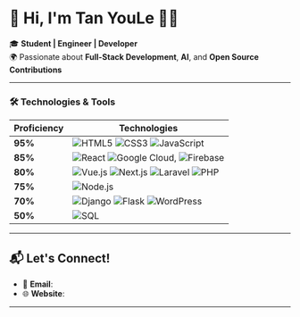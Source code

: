 
# 👋 Hi, I'm Tan YouLe 👨‍💻

🎓 **Student | Engineer | Developer**   
🌍 Passionate about **Full-Stack Development**, **AI**, and **Open Source Contributions**  

---


### 🛠️ Technologies & Tools

| **Proficiency**   | **Technologies**                                                                                       |
|-------------------|-------------------------------------------------------------------------------------------------------|
| **95%**           | ![HTML5](https://img.shields.io/badge/-HTML5-E34F26?logo=html5&logoColor=white) ![CSS3](https://img.shields.io/badge/-CSS3-1572B6?logo=css3&logoColor=white) ![JavaScript](https://img.shields.io/badge/-JavaScript-F7DF1E?logo=javascript&logoColor=black) |
| **85%**           | ![React](https://img.shields.io/badge/-React-61DAFB?logo=react&logoColor=black) ![Google Cloud](https://img.shields.io/badge/-Google%20Cloud-4285F4?logo=google-cloud&logoColor=white), ![Firebase](https://img.shields.io/badge/-Firebase-FFCA28?logo=firebase&logoColor=black) |
| **80%**           | ![Vue.js](https://img.shields.io/badge/-Vue.js-4FC08D?logo=vue.js&logoColor=white) ![Next.js](https://img.shields.io/badge/-Next.js-000000?logo=next.js&logoColor=white) ![Laravel](https://img.shields.io/badge/-Laravel-FF2D20?logo=laravel&logoColor=white) ![PHP](https://img.shields.io/badge/-PHP-777BB4?logo=php&logoColor=white) |
| **75%**           | ![Node.js](https://img.shields.io/badge/-Node.js-339933?logo=node.js&logoColor=white) |
| **70%**           | ![Django](https://img.shields.io/badge/-Django-092E20?logo=django&logoColor=white) ![Flask](https://img.shields.io/badge/-Flask-000000?logo=flask&logoColor=white) ![WordPress](https://img.shields.io/badge/-WordPress-21759B?logo=wordpress&logoColor=white) |
| **50%**           | ![SQL](https://img.shields.io/badge/-SQL-003B57?logo=mysql&logoColor=white) |



---

## 📬 Let's Connect!

- 📧 **Email**: 
- 🌐 **Website**: 

---
